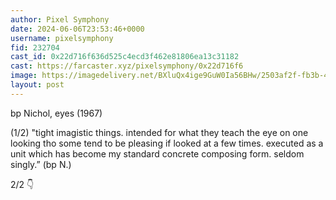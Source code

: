 ```yaml
---
author: Pixel Symphony
date: 2024-06-06T23:53:46+0000
username: pixelsymphony
fid: 232704
cast_id: 0x22d716f636d525c4ecd3f462e81806ea13c31182
cast: https://farcaster.xyz/pixelsymphony/0x22d716f6
image: https://imagedelivery.net/BXluQx4ige9GuW0Ia56BHw/2503af2f-fb3b-472c-c49f-30cabb1bcf00/original
layout: post
---
```


bp Nichol, eyes (1967)

(1/2) "tight imagistic things. intended for what they teach the eye on one looking tho some tend to be pleasing if looked at a few times. executed as a unit which has become my standard concrete composing form. seldom singly.” (bp N.)

2/2 👇

<img src='https://imagedelivery.net/BXluQx4ige9GuW0Ia56BHw/2503af2f-fb3b-472c-c49f-30cabb1bcf00/original' alt='' referrerpolicy='no-referrer'/>
